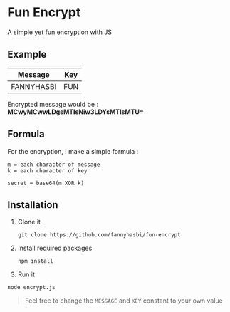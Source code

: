 # Fun Encrypt
A simple yet fun encryption with JS

## Example
| Message | Key |
| --- | --- |
| FANNYHASBI | FUN |

Encrypted message would be : **MCwyMCwwLDgsMTIsNiw3LDYsMTIsMTU=**

## Formula
For the encryption, I make a simple formula :
```
m = each character of message
k = each character of key

secret = base64(m XOR k)
```

## Installation
1. Clone it
   ```
   git clone https://github.com/fannyhasbi/fun-encrypt
   ```

2. Install required packages
   ```
   npm install
   ```

3. Run it
  ```
  node encrypt.js
  ```

   > Feel free to change the `MESSAGE` and `KEY` constant to your own value